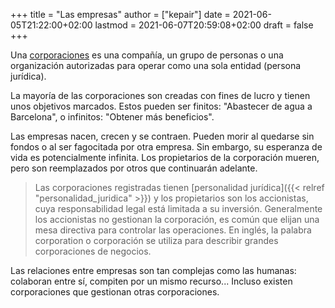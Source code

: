 +++
title = "Las empresas"
author = ["kepair"]
date = 2021-06-05T21:22:00+02:00
lastmod = 2021-06-07T20:59:08+02:00
draft = false
+++

Una [corporaciones](https://es.wikipedia.org/wiki/Corporaci%C3%B3n) es una compañía, un grupo de personas o una organización autorizadas para operar como una sola entidad (persona jurídica).

La mayoría de las corporaciones son creadas con fines de lucro y tienen unos objetivos marcados. Estos pueden ser finitos: "Abastecer de agua a Barcelona", o infinitos: "Obtener más beneficios".

Las empresas nacen, crecen y se contraen. Pueden morir al quedarse sin fondos o al ser fagocitada por otra empresa. Sin embargo, su esperanza de vida es potencialmente infinita. Los propietarios de la corporación mueren, pero son reemplazados por otros que continuarán adelante.

> Las corporaciones registradas tienen [personalidad jurídica]({{< relref "personalidad_juridica" >}}) y los propietarios son los accionistas, cuya responsabilidad legal está limitada a su inversión. Generalmente los accionistas no gestionan la corporación, es común que elijan una mesa directiva para controlar las operaciones. En inglés, la palabra corporation o corporación se utiliza para describir grandes corporaciones de negocios.

Las relaciones entre empresas son tan complejas como las humanas: colaboran entre sí, compiten por un mismo recurso... Incluso existen corporaciones que gestionan otras corporaciones.